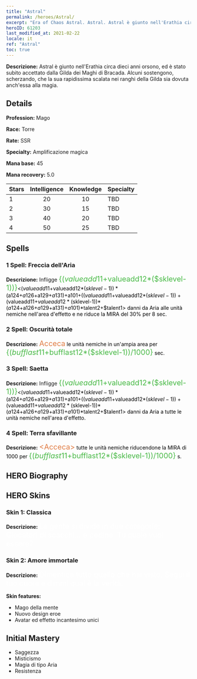 ```yaml
---
title: "Astral"
permalink: /heroes/Astral/
excerpt: "Era of Chaos Astral. Astral. Astral è giunto nell'Erathia circa dieci anni orsono, ed è stato subito accettato dalla Gilda dei Maghi di Bracada. Alcuni sostengono, scherzando, che la sua rapidissima scalata nei ranghi della Gilda sia dovuta anch'essa alla magia."
heroID: 61203
last_modified_at: 2021-02-22
locale: it
ref: "Astral"
toc: true
---
```

 **Descrizione:** Astral è giunto nell'Erathia circa dieci anni orsono, ed è stato subito accettato dalla Gilda dei Maghi di Bracada. Alcuni sostengono, scherzando, che la sua rapidissima scalata nei ranghi della Gilda sia dovuta anch'essa alla magia.
## Details
 **Profession:** Mago

 **Race:** Torre

 **Rate:** SSR

 **Specialty:** Amplificazione magica

 **Mana base:** 45

 **Mana recovery:** 5.0


  | Stars   |  Intelligence  |    Knowledge   |      Specialty     |
  |---------|:---------------:|:---------------:|--------------------|
  |    1    | 20 | 10 | TBD |
  |    2    | 30 | 15 | TBD |
  |    3    | 40 | 20 | TBD |
  |    4    | 50 | 25 | TBD |

## Spells
### 1 Spell: Freccia dell'Aria
 **Descrizione:** Infligge <span style="color: #48b946;font-size:20px">{($valueadd11+$valueadd12*($sklevel-1))}</span><span style="color: black"><($valueadd11+$valueadd12*($sklevel-1))*($a124+$a126+$a129+$a131)+$a101+(($valueadd11+$valueadd12*($sklevel-1))+($valueadd11+$valueadd12*($sklevel-1))*($a124+$a126+$a129+$a131)+$a101)*$talent2+$talent1> danni da Aria alle unità nemiche nell'area d'effetto e ne riduce la MIRA del 30% per 8 sec.

### 2 Spell: Oscurità totale
 **Descrizione:** <span style="color: #e07c44;font-size:20px">Acceca</span><span style="color: black"> le unità nemiche in un'ampia area per <span style="color: #48b946;font-size:20px">{($bufflast11+$bufflast12*($sklevel-1))/1000}</span><span style="color: black"> sec.

### 3 Spell: Saetta
 **Descrizione:** Infligge <span style="color: #48b946;font-size:20px">{($valueadd11+$valueadd12*($sklevel-1))}</span><span style="color: black"><($valueadd11+$valueadd12*($sklevel-1))*($a124+$a126+$a129+$a131)+$a101+(($valueadd11+$valueadd12*($sklevel-1))+($valueadd11+$valueadd12*($sklevel-1))*($a124+$a126+$a129+$a131)+$a101)*$talent2+$talent1> danni da Aria a tutte le unità nemiche nell'area d'effetto.

### 4 Spell: Terra sfavillante
 **Descrizione:** <span style="color: #e07c44;font-size:20px">&lt;Acceca&gt;</span><span style="color: black"> tutte le unità nemiche riducendone la MIRA di 1000 per <span style="color: #48b946;font-size:20px">{($bufflast11+$bufflast12*($sklevel-1))/1000}</span><span style="color: black"> s.


## HERO Biography

## HERO Skins
### Skin 1: **Classica**

 **Descrizione:** <span style="color: #ffffff;font-size:20px">La gente si divide in due categorie: Giocatori di scacchi... e pedine. Tu quale vuoi essere?</span>


### Skin 2: **Amore immortale**

 **Descrizione:** <span style="color: #ffffff;font-size:20px">Dimentica tutto quello che hai visto. Segui il tuo cuore e dimmi qual è la verità.</span>

 **Skin features:** 

   - Mago della mente
   - Nuovo design eroe
   - Avatar ed effetto incantesimo unici


## Initial Mastery
   - Saggezza
   - Misticismo
   - Magia di tipo Aria
   - Resistenza

